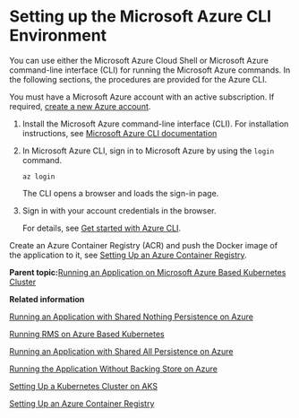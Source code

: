 # Setting up the Microsoft Azure CLI Environment

You can use either the Microsoft Azure Cloud Shell or Microsoft Azure command-line interface \(CLI\) for running the Microsoft Azure commands. In the following sections, the procedures are provided for the Azure CLI.

You must have a Microsoft Azure account with an active subscription. If required, [create a new Azure account](https://azure.microsoft.com/en-us/).

1.  Install the Microsoft Azure command-line interface \(CLI\). For installation instructions, see [Microsoft Azure CLI documentation](https://docs.microsoft.com/en-us/cli/azure/?view=azure-cli-latest)

2.  In Microsoft Azure CLI, sign in to Microsoft Azure by using the `login` command.

    ```
    az login
    ```

    The CLI opens a browser and loads the sign-in page.

3.  Sign in with your account credentials in the browser.

    For details, see [Get started with Azure CLI](https://docs.microsoft.com/en-us/cli/azure/get-started-with-azure-cli?view=azure-cli-latest).


Create an Azure Container Registry \(ACR\) and push the Docker image of the application to it, see [Setting Up an Azure Container Registry](Setting%20Up%20an%20Azure%20Container%20Registry).

**Parent topic:**[Running an Application on Microsoft Azure Based Kubernetes Cluster](Running%20an%20Application%20on%20Microsoft%20Azure%20Based%20Kubernetes%20Cluster)

**Related information**  


[Running an Application with Shared Nothing Persistence on Azure](Running%20an%20Application%20with%20Shared%20Nothing%20Storage%20on%20Azure)

[Running RMS on Azure Based Kubernetes](Running%20RMS%20on%20Azure%20Based%20Kubernetes)

[Running an Application with Shared All Persistence on Azure](Running%20the%20Application%20for%20Shared%20All%20Storage%20on%20Azure)

[Running the Application Without Backing Store on Azure](Running%20the%20TIBCO%20BusinessEvents%20Application%20for%20No%20Backing%20Store)

[Setting Up a Kubernetes Cluster on AKS](Setting%20Up%20a%20Kubernetes%20Cluster%20on%20AKS)

[Setting Up an Azure Container Registry](Setting%20Up%20an%20Azure%20Container%20Registry)

